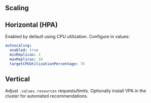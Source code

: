 Scaling
-------

Horizontal (HPA)
----------------
Enabled by default using CPU utilization. Configure in values:

```yaml
autoscaling:
  enabled: true
  minReplicas: 2
  maxReplicas: 10
  targetCPUUtilizationPercentage: 70
```

Vertical
--------
Adjust `.values.resources` requests/limits. Optionally install VPA in the cluster for automated recommendations.


